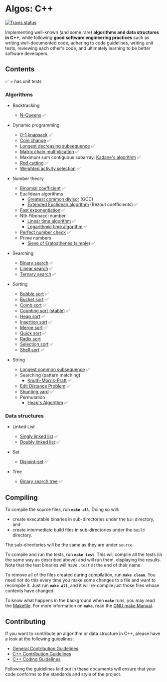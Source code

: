﻿# Algos: C++

[![Travis status][travis-shield]][travis-link]

Implementing well-known (and some rare) **algorithms and data structures in C++**, while following **good software engineering practices** such as writing well-documented code, adhering to code guidelines, writing unit tests, reviewing each other's code, and ultimately learning to be better software developers.

## Contents

:white_check_mark: = has unit tests

### Algorithms

* Backtracking
  * [N-Queens](include/algorithm/backtracking/n_queens.hpp) :white_check_mark:

* Dynamic programming
  * [0-1 knapsack](include/algorithm/dynamic_programming/0_1_knapsack.hpp) :white_check_mark:
  * [Coin change](include/algorithm/dynamic_programming/coin_change.hpp) :white_check_mark:
  * [Longest decreasing subsequence](include/algorithm/dynamic_programming/longest_decreasing_subsequence.hpp) :white_check_mark:
  * [Matrix chain multiplication](include/algorithm/dynamic_programming/matrix_chain_multiplication.hpp) :white_check_mark:
  * Maximum sum contiguous subarray: [Kadane's algorithm](include/algorithm/dynamic_programming/kadane.hpp) :white_check_mark:
  * [Rod cutting](include/algorithm/dynamic_programming/rod_cutting.hpp) :white_check_mark:
  * [Weighted activity selection](include/algorithm/dynamic_programming/weighted_activity_selection.hpp) :white_check_mark:

* Number theory
  * [Binomial coefficient](include/algorithm/number_theory/binomial_coefficient.hpp) :white_check_mark:
  * Euclidean algorithms
    * [Greatest common divisor](include/algorithm/number_theory/greatest_common_divisor.hpp) (GCD)
    * [Extended Euclidean algorithm](include/algorithm/number_theory/extended_euclidean.hpp) (Bézout coefficients) :white_check_mark:
  * [Fast exponentiation](include/algorithm/number_theory/fast_exponentiation.hpp) :white_check_mark:
  * Nth Fibonacci number
    * [Linear time algorithm](include/algorithm/number_theory/fibonacci.hpp) :white_check_mark:
    * [Logarithmic time algorithm](include/algorithm/number_theory/fibonacci_efficient.hpp) :white_check_mark:
  * [Perfect number check](include/algorithm/number_theory/perfect_number_check.hpp) :white_check_mark:
  * Prime numbers
    * [Sieve of Eratosthenes (simple)](include/algorithm/number_theory/sieve_of_eratosthenes.hpp) :white_check_mark:
  
* Searching
  * [Binary search](include/algorithm/searching/binary_search.hpp) :white_check_mark:
  * [Linear search](include/algorithm/searching/linear_search.hpp) :white_check_mark:
  * [Ternary search](include/algorithm/searching/ternary_search.hpp) :white_check_mark:
  
* Sorting
  * [Bubble sort](include/algorithm/sorting/bubble_sort.hpp) :white_check_mark:
  * [Bucket sort](include/algorithm/sorting/bucket_sort.hpp) :white_check_mark:
  * [Comb sort](include/algorithm/include/sorting/comb_sort.hpp) :white_check_mark:
  * [Counting sort (stable)](include/algorithm/sorting/counting_sort.hpp) :white_check_mark:
  * [Heap sort](include/algorithm/sorting/heap_sort.hpp) :white_check_mark:
  * [Insertion sort](include/algorithm/sorting/insertion_sort.hpp) :white_check_mark:
  * [Merge sort](include/algorithm/sorting/merge_sort.hpp) :white_check_mark:
  * [Quick sort](include/algorithm/sorting/quick_sort.hpp) :white_check_mark:
  * [Radix sort](include/algorithm/sorting/radix_sort.hpp)
  * [Selection sort](include/algorithm/sorting/selection_sort.hpp) :white_check_mark:
  * [Shell sort](include/algorithm/sorting/shell_sort.hpp) :white_check_mark:

* String
  * [Longest common subsequence](include/algorithm/string/longest_common_subsequence.hpp) :white_check_mark:
  * Searching (pattern matching)
    * [Knuth-Morris-Pratt](include/algorithm/string/knuth_morris_pratt.hpp) :white_check_mark:
  * [Edit Distance Problem](include/algorithm/string/edit_distance.hpp) :white_check_mark:
  * [Shunting yard](include/algorithm/string/shunting_yard.hpp) :white_check_mark:
  * Permutation 
    * [Heap's Algorithm](include/algorithm/string/heaps_algorithm.hpp) :white_check_mark:

### Data structures

* Linked List
  * [Singly linked list](include/data_structure/linked_list/singly_linked_list.hpp) :white_check_mark:
  * [Doubly linked list](include/data_structure/linked_list/doubly_linked_list.hpp) :white_check_mark:
  
* Set
  * [Disjoint-set](include/data_structure/set/disjoint_set.hpp) :white_check_mark:
  
* Tree
  * [Binary search tree](include/data_structure/tree/binary_search_tree.hpp) :white_check_mark:

## Compiling

To compile the source files, run **`make all`**. Doing so will:

* create executable binaries in sub-directories under the `bin` directory, and
* create intermediate build files in sub-directories under the `build` directory.

The sub-directories will be the same as they are under `source`.

To compile and run the tests, run **`make test`**. This will compile all the tests (in the same way as described above) 
and will run them, displaying the results. Note that the test binaries will have `.test` at the end of their name.

To remove all of the files created during compilation, run **`make clean`**. You need not do this every time you make 
some changes to a file and want to recompile it. Just run **`make all`**, and it will re-compile just those files whose 
contents have changed.

To know what happens in the background when **`make`** runs, you may read the [Makefile](Makefile). For more information 
on **`make`**, read the [GNU make Manual](https://www.gnu.org/software/make/manual/make.html).

## Contributing

If you want to contribute an algorithm or data structure in C++, please have a look at the following guidelines: 
* [General Contribution Guidelines](../.github/CONTRIBUTING.md)
* [C++ Contribution Guidelines](CONTRIBUTING.md) 
* [C++ Coding Guidelines](CODING_GUIDELINES.md)

Following the guidelines laid out in these documents will ensure that your code conforms to the standards and style 
of the project.

[travis-shield]: https://img.shields.io/travis/ProAlgos/ProAlgos-Cpp.svg?style=for-the-badge
[travis-link]: https://travis-ci.org/ProAlgos/ProAlgos-Cpp
